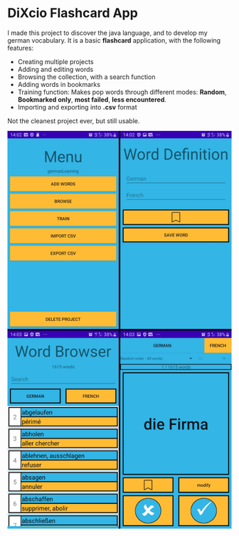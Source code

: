 # DiXcio Flashcard App

I made this project to discover the java language, and to develop my german vocabulary. It is a basic **flashcard** application, with the following features:

- Creating multiple projects
- Adding and editing words
- Browsing the collection, with a search function
- Adding words in bookmarks
- Training function: Makes pop words through different modes: **Random**, **Bookmarked only**, **most failed**, **less encountered**.
- Importing and exporting into **.csv** format


Not the cleanest project ever, but still usable.


![overview](/imgs/DiXcio.jpg)